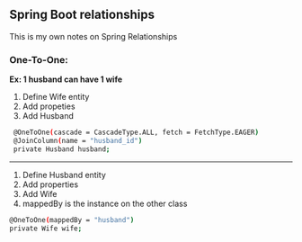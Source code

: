 ## Spring Boot relationships

This is my own notes on Spring Relationships

### One-To-One:
**Ex: 1 husband can have 1 wife**

1. Define Wife entity
2. Add propeties
3. Add Husband 
```bash
 @OneToOne(cascade = CascadeType.ALL, fetch = FetchType.EAGER)
 @JoinColumn(name = "husband_id")
 private Husband husband;
```
---
1. Define Husband entity
2. Add properties
3. Add Wife
4. mappedBy is the instance on the other class
```bash
@OneToOne(mappedBy = "husband")
private Wife wife;
```